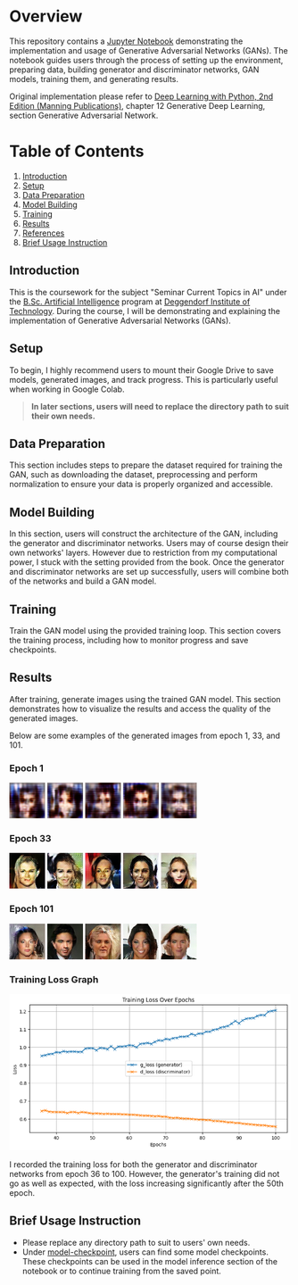 # Overview

This repository contains a [Jupyter Notebook](./code-demo-gan.ipynb) demonstrating the implementation and usage of Generative Adversarial Networks (GANs). The notebook guides users through the process of setting up the environment, preparing data, building generator and discriminator networks, GAN models, training them, and generating results.

Original implementation please refer to [Deep Learning with Python, 2nd Edition (Manning Publications)](https://www.manning.com/books/deep-learning-with-python-second-edition?a_aid=keras&a_bid=76564dff), chapter 12 Generative Deep Learning, section Generative Adversarial Network.

# Table of Contents

1. [Introduction](#introduction)
1. [Setup](#setup)
1. [Data Preparation](#data-preparation)
1. [Model Building](#model-building)
1. [Training](#training)
1. [Results](#results)
1. [References](#references)
1. [Brief Usage Instruction](#brief-usage-instruction)

## Introduction

This is the coursework for the subject "Seminar Current Topics in AI" under the [B.Sc. Artificial Intelligence](https://www.th-deg.de/ki-b) program at [Deggendorf Institute of Technology](https://www.th-deg.de/). During the course, I will be demonstrating and explaining the implementation of Generative Adversarial Networks (GANs).

## Setup

To begin, I highly recommend users to mount their Google Drive to save models, generated images, and track progress. This is particularly useful when working in Google Colab.

> <b>In later sections, users will need to replace the directory path to suit their own needs.</b>

## Data Preparation

This section includes steps to prepare the dataset required for training the GAN, such as downloading the dataset, preprocessing and perform normalization to ensure your data is properly organized and accessible.

## Model Building

In this section, users will construct the architecture of the GAN, including the generator and discriminator networks. Users may of course design their own networks' layers. However due to restriction from my computational power, I stuck with the setting provided from the book. Once the generator and discriminator networks are set up successfully, users will combine both of the networks and build a GAN model.

## Training

Train the GAN model using the provided training loop. This section covers the training process, including how to monitor progress and save checkpoints.

## Results

After training, generate images using the trained GAN model. This section demonstrates how to visualize the results and access the quality of the generated images.

Below are some examples of the generated images from epoch 1, 33, and 101.

### Epoch 1

![001](./resources/epoch-image/001/generated_img_001_1.png)
![002](./resources/epoch-image/001/generated_img_001_2.png)
![003](./resources/epoch-image/001/generated_img_001_3.png)
![004](./resources/epoch-image/001/generated_img_001_4.png)
![005](./resources/epoch-image/001/generated_img_001_5.png)

### Epoch 33

![001](./resources/epoch-image/033/generated_img_033_1.png)
![002](./resources/epoch-image/033/generated_img_033_2.png)
![003](./resources/epoch-image/033/generated_img_033_3.png)
![004](./resources/epoch-image/033/generated_img_033_4.png)
![005](./resources/epoch-image/033/generated_img_033_5.png)

### Epoch 101

![001](./resources/epoch-image/101/generated_img_101_1.png)
![002](./resources/epoch-image/101/generated_img_101_2.png)
![003](./resources/epoch-image/101/generated_img_101_3.png)
![004](./resources/epoch-image/101/generated_img_101_4.png)
![005](./resources/epoch-image/101/generated_img_101_5.png)

### Training Loss Graph

![training-loss](./resources/training-loss.png)

I recorded the training loss for both the generator and discriminator networks from epoch 36 to 100. However, the generator's training did not go as well as expected, with the loss increasing significantly after the 50th epoch.

## Brief Usage Instruction

- Please replace any directory path to suit to users' own needs.
- Under [model-checkpoint](./resources/model-checkpoint/), users can find some model checkpoints. These checkpoints can be used in the model inference section of the notebook or to continue training from the saved point.
